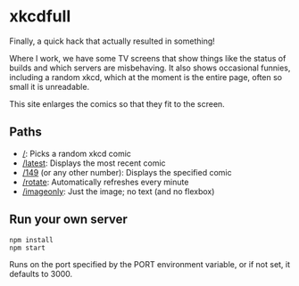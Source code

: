 # xkcdfull
Finally, a quick hack that actually resulted in something!

Where I work, we have some TV screens that show things like the status of builds and which servers are misbehaving. It also shows occasional funnies, including a random xkcd, which at the moment is the entire page, often so small it is unreadable.

This site enlarges the comics so that they fit to the screen.

## Paths
- [/](http://xkcd.danielthepope.co.uk/): Picks a random xkcd comic
- [/latest](http://xkcd.danielthepope.co.uk/latest): Displays the most recent comic
- [/149](http://xkcd.danielthepope.co.uk/149) (or any other number): Displays the specified comic
- [/rotate](http://xkcd.danielthepope.co.uk/rotate): Automatically refreshes every minute
- [/imageonly](http://xkcd.danielthepope.co.uk/imageonly): Just the image; no text (and no flexbox)

## Run your own server
```
npm install
npm start
```
Runs on the port specified by the PORT environment variable, or if not set, it defaults to 3000.
